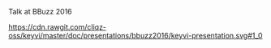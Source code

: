 Talk at BBuzz 2016

https://cdn.rawgit.com/cliqz-oss/keyvi/master/doc/presentations/bbuzz2016/keyvi-presentation.svg#1_0
